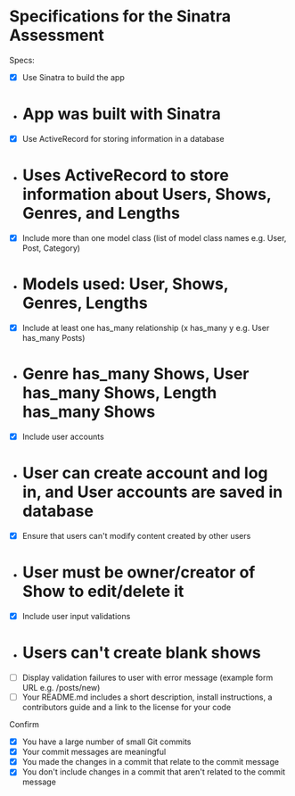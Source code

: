 # Specifications for the Sinatra Assessment

Specs:
- [x] Use Sinatra to build the app
-   # App was built with Sinatra
- [x] Use ActiveRecord for storing information in a database
-   # Uses ActiveRecord to store information about Users, Shows, Genres, and Lengths
- [x] Include more than one model class (list of model class names e.g. User, Post, Category)
-   # Models used: User, Shows, Genres, Lengths
- [x] Include at least one has_many relationship (x has_many y e.g. User has_many Posts)
-   # Genre has_many Shows, User has_many Shows, Length has_many Shows
- [x] Include user accounts
-   # User can create account and log in, and User accounts are saved in database
- [x] Ensure that users can't modify content created by other users
-   # User must be owner/creator of Show to edit/delete it
- [x] Include user input validations
-   # Users can't create blank shows
- [ ] Display validation failures to user with error message (example form URL e.g. /posts/new)
- [ ] Your README.md includes a short description, install instructions, a contributors guide and a link to the license for your code

Confirm
- [x] You have a large number of small Git commits
- [x] Your commit messages are meaningful
- [x] You made the changes in a commit that relate to the commit message
- [x] You don't include changes in a commit that aren't related to the commit message
